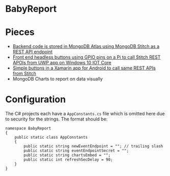 # BabyReport

# Pieces
* [Backend code is stored in MongoDB Atlas using MongoDB Stitch as a REST API endpoint](StitchApp/README.md)
* [Front end headless buttons using GPIO pins on a Pi to call Stitch REST APOIs from UWP app on Windows 10 IOT Core](PiUWP/README.md)
* [Simple buttons in a Xamarin app for Android to call same REST APIs from Stitch](AndroidXamarin/README.md)
* MongoDB Charts to report on data visually

# Configuration
The C# projects each have a `AppConstants.cs` file which is omitted here due to security for the strings. The format should be:

```
namespace BabyReport
{
    public static class AppConstants
    {
        public static string newEventEndpoint = ""; // trailing slash
        public static string eventEndpointSecret = "";
        public static string chartsEmbed = "";
        public static int refreshSecDelay = 90;
    }
}
```